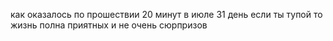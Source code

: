 как оказалось по прошествии 20 минут в июле 31 день  если ты тупой то жизнь полна приятных и не очень сюрпризов 